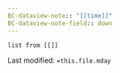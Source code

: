 ```yaml
---
BC-dataview-note:: "[[time]]"
BC-dataview-note-field:: down
---
```

```dataview
list from [[]]
```


Last modified: `=this.file.mday`